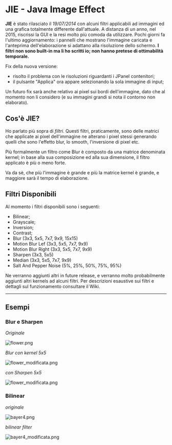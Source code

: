 # JIE - Java Image Effect #

**JIE** è stato rilasciato il *19/07/2014* con alcuni filtri applicabili ad immagini ed una grafica totalmente differente dall'attuale. A distanza di un anno, nel 2015, riscrissi la GUI e la resi molto più comoda da utilizzare. Pochi giorni fa l'ultimo aggiornamento: i pannelli che mostrano l'immagine caricata e l'anteprima dell'elaborazione si adattano alla risoluzione dello schermo.
**I filtri non sono built-in ma li ho scritti io; non hanno pretese di ottimabilità temporale.**

Fix della nuova versione:
* risolto il problema con le risoluzioni riguardanti i JPanel contenitori;
* il pulsante "Applica" ora appare selezionando la sola immagine di input;

Un futuro fix sarà anche relativo ai pixel sui bordi dell'immagine, dato che al momento non li considero (e su immagini grandi si nota il contorno non elaborato).

## Cos'è JIE? ##
Ho parlato più sopra di *filtri*. Questi filtri, praticamente, sono delle matrici che applicate ai pixel dell'immagine ne alterano i pixel stessi generando quelli che sono l'effetto blur, lo smooth, l'inversione di pixel etc.

Più formalmente un filtro come Blur è composto da una matrice denominata kernel; in base alla sua composizione ed alla sua dimensione, il filtro applicato è più o meno forte.

Va da sè, che più l'immagine è grande e più la matrice kernel è grande, e maggiore sarà il tempo di elaborazione.

## Filtri Disponibili ##
Al momento i filtri disponibili sono i seguenti:

* Bilinear;
* Grayscale;
* Inversion;
* Contrast;
* Blur (3x3, 5x5, 7x7, 9x9, 15x15)
* Motion Blur Lef (3x3, 5x5, 7x7, 9x9)
* Motion Blur Right (3x3, 5x5, 7x7, 9x9)
* Sharpen (3x3, 5x5)
* Median (3x3, 5x5, 7x7, 9x9)
* Salt And Pepper Noise (5%, 25%, 50%, 75%, 95%)

Ne verranno aggiunti altri in future release, e verranno molto probabilmente aggiunti altri kernels ad alcuni filtri.
Per descrizioni esaustive sui filtri e dettagli sul funzionamento consultare il Wiki.

***

## Esempi ##

### Blur e Sharpen ###

*Originale*

![flower.png](https://bitbucket.org/repo/jadeeM/images/4203564186-flower.png)

*Blur con kernel 5x5*

![flower_modificata.png](https://bitbucket.org/repo/jadeeM/images/884386616-flower_modificata.png)


*con Sharpen 5x5*

![flower_modificata.png](https://bitbucket.org/repo/jadeeM/images/3473419834-flower_modificata.png)


### Bilinear ###

*originale*

![bayer4.png](https://bitbucket.org/repo/jadeeM/images/2084993153-bayer4.png)

*bilinear filter*

![bayer4_modificata.png](https://bitbucket.org/repo/jadeeM/images/287008665-bayer4_modificata.png)